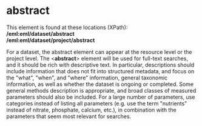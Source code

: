 
# abstract

This element is found at these locations (XPath):  
**/eml:eml/dataset/abstract**  
**/eml:eml/dataset/project/abstract**

For a dataset, the abstract element can appear at the resource level or
the project level. The <**abstract**> element will be used for
full-text searches, and it should be rich with descriptive text. In
particular, descriptions should include information that does not fit
into structured metadata, and focus on the "what", "when", and "where"
information, general taxonomic information, as well as whether the
dataset is ongoing or completed. Some general methods description is
appropriate, and broad classes of measured parameters should also be
included. For a large number of parameters, use categories instead of
listing all parameters (e.g. use the term "nutrients" instead of
nitrate, phosphate, calcium, etc.), in combination with the parameters
that seem most relevant for searches.